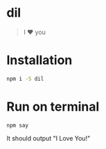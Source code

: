 # dil
> I :heart: you

# Installation
```sh
npm i -S dil
```
# Run on terminal
```
npm say
```
It should output "I Love You!"
